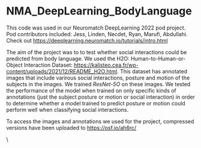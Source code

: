 # NMA_DeepLearning_BodyLanguage
This code was used in our Neuromatch DeepLearning 2022 pod project. Pod contributors included: Jess, Linden, Necdet, Ryan, Marufi, Abdullahi. Check out https://deeplearning.neuromatch.io/tutorials/intro.html

The aim of the project was to to test whether social interactions could be predicted from body language. We used the H2O: Human-to-Human-or-Object Interaction Dataset: https://kalisteo.cea.fr/wp-content/uploads/2021/12/README_H2O.html. This dataset has annotated images that include varirous social interactions, posture and motion of the subjects in the images. We trained *ResNet-5O* on these images. We tested the performance of the model when trained on only specific kinds of annotations (just the subject posture or motion or social interaction) in order to determine whether a model trained to predict posture or motion could perform well when classifying social interactions.

To access the images and annotations we used for the project, compressed versions have been uploaded to https://osf.io/ah6rc/

\